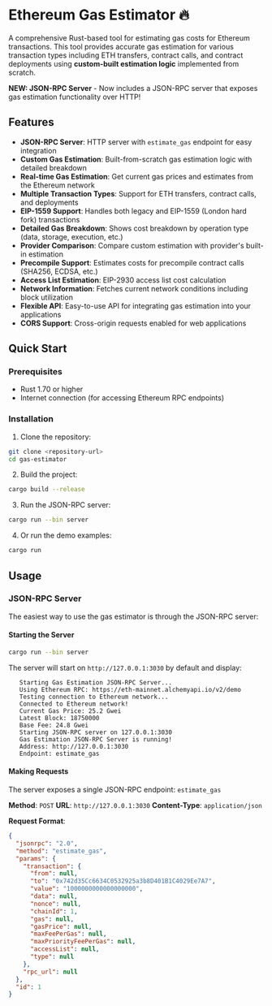 # Ethereum Gas Estimator 🔥

A comprehensive Rust-based tool for estimating gas costs for Ethereum transactions. This tool provides accurate gas estimation for various transaction types including ETH transfers, contract calls, and contract deployments using **custom-built estimation logic** implemented from scratch.

**NEW: JSON-RPC Server** - Now includes a JSON-RPC server that exposes gas estimation functionality over HTTP!

## Features

- **JSON-RPC Server**: HTTP server with `estimate_gas` endpoint for easy integration
- **Custom Gas Estimation**: Built-from-scratch gas estimation logic with detailed breakdown
- **Real-time Gas Estimation**: Get current gas prices and estimates from the Ethereum network
- **Multiple Transaction Types**: Support for ETH transfers, contract calls, and deployments
- **EIP-1559 Support**: Handles both legacy and EIP-1559 (London hard fork) transactions
- **Detailed Gas Breakdown**: Shows cost breakdown by operation type (data, storage, execution, etc.)
- **Provider Comparison**: Compare custom estimation with provider's built-in estimation
- **Precompile Support**: Estimates costs for precompile contract calls (SHA256, ECDSA, etc.)
- **Access List Estimation**: EIP-2930 access list cost calculation
- **Network Information**: Fetches current network conditions including block utilization
- **Flexible API**: Easy-to-use API for integrating gas estimation into your applications
- **CORS Support**: Cross-origin requests enabled for web applications

## Quick Start

### Prerequisites

- Rust 1.70 or higher
- Internet connection (for accessing Ethereum RPC endpoints)

### Installation

1. Clone the repository:
```bash
git clone <repository-url>
cd gas-estimator
```

2. Build the project:
```bash
cargo build --release
```

3. Run the JSON-RPC server:
```bash
cargo run --bin server
```

4. Or run the demo examples:
```bash
cargo run
```

## Usage

### JSON-RPC Server

The easiest way to use the gas estimator is through the JSON-RPC server:

#### Starting the Server

```bash
cargo run --bin server
```

The server will start on `http://127.0.0.1:3030` by default and display:

```
   Starting Gas Estimation JSON-RPC Server...
   Using Ethereum RPC: https://eth-mainnet.alchemyapi.io/v2/demo
   Testing connection to Ethereum network...
   Connected to Ethereum network!
   Current Gas Price: 25.2 Gwei
   Latest Block: 18750000
   Base Fee: 24.8 Gwei
   Starting JSON-RPC server on 127.0.0.1:3030
   Gas Estimation JSON-RPC Server is running!
   Address: http://127.0.0.1:3030
   Endpoint: estimate_gas
```

#### Making Requests

The server exposes a single JSON-RPC endpoint: `estimate_gas`

**Method**: `POST`
**URL**: `http://127.0.0.1:3030`
**Content-Type**: `application/json`

**Request Format**:
```json
{
  "jsonrpc": "2.0",
  "method": "estimate_gas",
  "params": {
    "transaction": {
      "from": null,
      "to": "0x742d35Cc6634C0532925a3b8D401B1C4029Ee7A7",
      "value": "1000000000000000000",
      "data": null,
      "nonce": null,
      "chainId": 1,
      "gas": null,
      "gasPrice": null,
      "maxFeePerGas": null,
      "maxPriorityFeePerGas": null,
      "accessList": null,
      "type": null
    },
    "rpc_url": null
  },
  "id": 1
}
```
